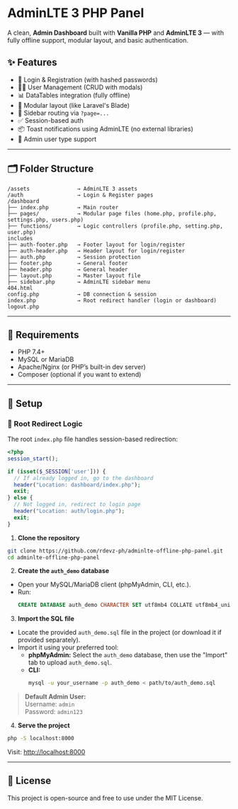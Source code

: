 # AdminLTE 3 PHP Panel

A clean, **Admin Dashboard** built with **Vanilla PHP** and **AdminLTE 3** — with fully offline support, modular layout, and basic authentication.

## ✨ Features

- 🔐 Login & Registration (with hashed passwords)
- 🧑‍💼 User Management (CRUD with modals)
- 📊 DataTables integration (fully offline)
- 🧱 Modular layout (like Laravel's Blade)
- 🧭 Sidebar routing via `?page=...`
- ✅ Session-based auth
- 📦 Toast notifications using AdminLTE (no external libraries)
- 🔐 Admin user type support

---

## 🗂 Folder Structure

```
/assets               → AdminLTE 3 assets
/auth                 → Login & Register pages
/dashboard
├── index.php         → Main router
├── pages/            → Modular page files (home.php, profile.php, settings.php, users.php)
├── functions/        → Logic controllers (profile.php, setting.php, user.php)
includes
├── auth-footer.php   → Footer layout for login/register
├── auth-header.php   → Header layout for login/register
├── auth.php          → Session protection
├── footer.php        → General footer
├── header.php        → General header
├── layout.php        → Master layout file
├── sidebar.php       → AdminLTE sidebar menu
404.html
config.php            → DB connection & session
index.php             → Root redirect handler (login or dashboard)
logout.php
```

---

## 💾 Requirements

- PHP 7.4+
- MySQL or MariaDB
- Apache/Nginx (or PHP’s built-in dev server)
- Composer (optional if you want to extend)

---

## 🚀 Setup

### 🔁 Root Redirect Logic

The root `index.php` file handles session-based redirection:

```php
<?php
session_start();

if (isset($_SESSION['user'])) {
  // If already logged in, go to the dashboard
  header("Location: dashboard/index.php");
  exit;
} else {
  // Not logged in, redirect to login page
  header("Location: auth/login.php");
  exit;
}
```


1. **Clone the repository**
  ```bash
  git clone https://github.com/rdevz-ph/adminlte-offline-php-panel.git
  cd adminlte-offline-php-panel
  ```

2. **Create the `auth_demo` database**
  - Open your MySQL/MariaDB client (phpMyAdmin, CLI, etc.).
  - Run:
    ```sql
    CREATE DATABASE auth_demo CHARACTER SET utf8mb4 COLLATE utf8mb4_unicode_ci;
    ```

3. **Import the SQL file**
  - Locate the provided `auth_demo.sql` file in the project (or download it if provided separately).
  - Import it using your preferred tool:
    - **phpMyAdmin:** Select the `auth_demo` database, then use the "Import" tab to upload `auth_demo.sql`.
    - **CLI:**
      ```bash
      mysql -u your_username -p auth_demo < path/to/auth_demo.sql
      ```

  > **Default Admin User:**  
  > Username: `admin`  
  > Password: `admin123`

4. **Serve the project**
  ```bash
  php -S localhost:8000
  ```

  Visit: [http://localhost:8000](http://localhost:8000)

---



## 📄 License

This project is open-source and free to use under the MIT License.